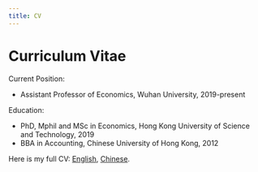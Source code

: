 ```yaml
---
title: CV
---
```


# Curriculum Vitae

Current Position:

- Assistant Professor of Economics, Wuhan University, 2019-present

Education:

- PhD, Mphil and MSc in Economics, Hong Kong University of Science and Technology, 2019
- BBA in Accounting, Chinese University of Hong Kong, 2012

Here is my full CV: [English](/pdf/cv-hu.pdf), [Chinese](/pdf/cv-hu-zh.pdf). 